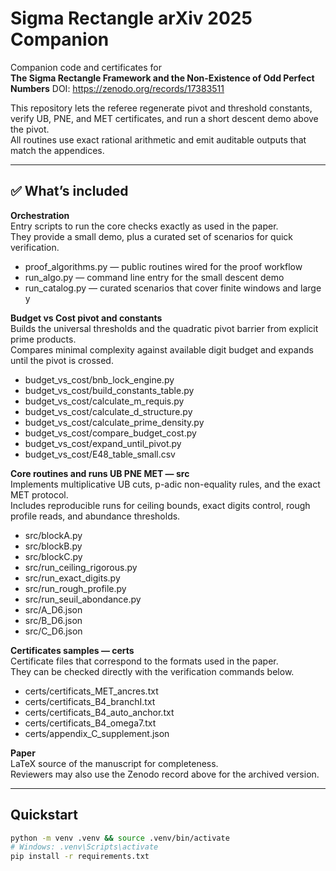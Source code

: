 # Sigma Rectangle arXiv 2025 Companion

Companion code and certificates for  
**The Sigma Rectangle Framework and the Non-Existence of Odd Perfect Numbers** DOI: https://zenodo.org/records/17383511

This repository lets the referee regenerate pivot and threshold constants, verify UB, PNE, and MET certificates, and run a short descent demo above the pivot.  
All routines use exact rational arithmetic and emit auditable outputs that match the appendices.

---

## ✅ What’s included

**Orchestration**  
Entry scripts to run the core checks exactly as used in the paper.  
They provide a small demo, plus a curated set of scenarios for quick verification.

- proof_algorithms.py — public routines wired for the proof workflow  
- run_algo.py — command line entry for the small descent demo  
- run_catalog.py — curated scenarios that cover finite windows and large y

**Budget vs Cost pivot and constants**  
Builds the universal thresholds and the quadratic pivot barrier from explicit prime products.  
Compares minimal complexity against available digit budget and expands until the pivot is crossed.

- budget_vs_cost/bnb_lock_engine.py  
- budget_vs_cost/build_constants_table.py  
- budget_vs_cost/calculate_m_requis.py  
- budget_vs_cost/calculate_d_structure.py  
- budget_vs_cost/calculate_prime_density.py  
- budget_vs_cost/compare_budget_cost.py   
- budget_vs_cost/expand_until_pivot.py  
- budget_vs_cost/E48_table_small.csv  

**Core routines and runs UB PNE MET — src**  
Implements multiplicative UB cuts, p-adic non-equality rules, and the exact MET protocol.  
Includes reproducible runs for ceiling bounds, exact digits control, rough profile reads, and abundance thresholds.

- src/blockA.py  
- src/blockB.py  
- src/blockC.py  
- src/run_ceiling_rigorous.py  
- src/run_exact_digits.py  
- src/run_rough_profile.py  
- src/run_seuil_abondance.py  
- src/A_D6.json  
- src/B_D6.json  
- src/C_D6.json  

**Certificates samples — certs**  
Certificate files that correspond to the formats used in the paper.  
They can be checked directly with the verification commands below.

- certs/certificats_MET_ancres.txt  
- certs/certificats_B4_branchI.txt  
- certs/certificats_B4_auto_anchor.txt
- certs/certificats_B4_omega7.txt 
- certs/appendix_C_supplement.json

**Paper**  
LaTeX source of the manuscript for completeness.  
Reviewers may also use the Zenodo record above for the archived version.


---

## Quickstart

```bash
python -m venv .venv && source .venv/bin/activate
# Windows: .venv\Scripts\activate
pip install -r requirements.txt
